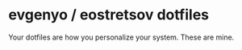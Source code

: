 # evgenyo / eostretsov dotfiles

Your dotfiles are how you personalize your system. These are mine.

